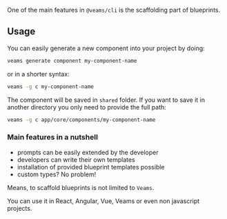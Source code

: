 [//]: # ({{#wrapWith "content-section"}})

[//]: #     ({{#wrapWith "grid-row"}})
[//]: #         ({{#wrapWith "grid-col" colClasses="is-col-mobile-l-8"}})

One of the main features in `@veams/cli` is the scaffolding part of blueprints.

[//]: #         ({{/wrapWith}})
[//]: #     ({{/wrapWith}})

[//]: # ({{/wrapWith}})
[//]: # ({{#wrapWith "content-section"}})

[//]: #     ({{#wrapWith "grid-row"}})
[//]: #         ({{#wrapWith "grid-col" colClasses="is-col-mobile-l-6"}})

## Usage

You can easily generate a new component into your project by doing: 

``` bash
veams generate component my-component-name 
```

or in a shorter syntax:

``` bash 
veams -g c my-component-name
```

The component will be saved in `shared` folder. If you want to save it in another directory you only need to provide the full path: 

``` bash 
veams -g c app/core/components/my-component-name
```

[//]: #         ({{/wrapWith}})
[//]: #         ({{#wrapWith "grid-col" colClasses="is-col-mobile-l-6"}})
[//]: #             ({{> video }})
[//]: #         ({{/wrapWith}})
[//]: #     ({{/wrapWith}})

[//]: # ({{/wrapWith}})
[//]: # ({{#wrapWith "content-section"}})

[//]: #     ({{#wrapWith "grid-row"}})
[//]: #         ({{#wrapWith "grid-col" colClasses="is-col-mobile-l-8"}})

### Main features in a nutshell

- prompts can be easily extended by the developer
- developers can write their own templates
- installation of provided blueprint templates possible
- custom types? No problem!

Means, to scaffold blueprints is not limited to `Veams`.

You can use it in React, Angular, Vue, Veams or even non javascript projects.

[//]: #         ({{/wrapWith}})
[//]: #     ({{/wrapWith}})

[//]: # ({{/wrapWith}})